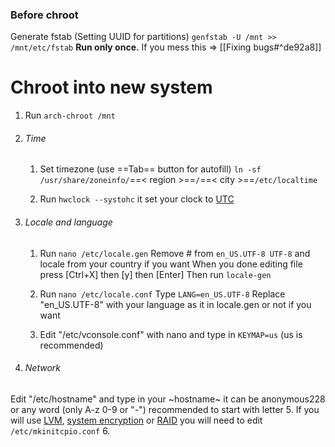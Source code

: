 ### Before chroot
Generate fstab (Setting UUID for partitions)
`genfstab -U /mnt >> /mnt/etc/fstab`
**Run only once.** If you mess this => [[Fixing bugs#^de92a8]]

# Chroot into new system
1. Run `arch-chroot /mnt`
2. ###### Time
	1. Set timezone (use ==Tab== button for autofill)
	`ln -sf /usr/share/zoneinfo/`==< region >==`/`==< city >==`/etc/localtime`
	
	2. Run `hwclock --systohc` it set your clock to [UTC](https://en.wikipedia.org/wiki/UTC)
3. ###### Locale and language
	1. Run `nano /etc/locale.gen`
	Remove # from `en_US.UTF-8 UTF-8` and locale from your country if you want
	When you done editing file press [Ctrl+X] then [y] then [Enter]
	Then run `locale-gen`
	
	2. Run `nano /etc/locale.conf`
	Type `LANG=en_US.UTF-8`
	Replace "en_US.UTF-8" with your language as it in locale.gen or not if you want
	
	3. Edit "/etc/vconsole.conf" with nano and type in `KEYMAP=us` (us is recommended)
4. ###### Network
Edit "/etc/hostname" and type in your ~hostname~ it can be anonymous228 or any word (only A-z 0-9 or "-") recommended to start with letter
5. If you will use  [LVM](https://wiki.archlinux.org/title/Install_Arch_Linux_on_LVM#Adding_mkinitcpio_hooks), [system encryption](https://wiki.archlinux.org/title/Dm-crypt) or [RAID](https://wiki.archlinux.org/title/RAID#Configure_mkinitcpio) you will need to edit `/etc/mkinitcpio.conf`
6. 